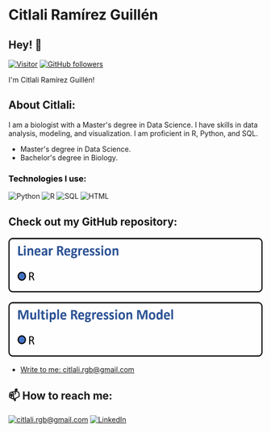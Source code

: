 # Citlali Ramírez Guillén

<!-- <h2 align='center'>Lakshmanan Meiyappan @ Laxmena</h2>
<p align='center'><b>Graduate Student at University of Illinois at Chicago</b></p> -->

<h2>Hey! 👋</h2>

[![Visitor](https://visitor-badge.laobi.icu/badge?page_id=Citlalirgb/Citlali)](https://github.com/Citlalirgb) [![GitHub followers](https://img.shields.io/github/followers/Citlalirgb.svg?style=social&label=Follow)](https://github.com/Citlalirgb?tab=followers)

I'm Citlali Ramírez Guillén!

<h2> About Citlali:</h2>
I am a biologist with a Master's degree in Data Science. I have skills in data analysis, modeling, and visualization. I am proficient in R, Python, and SQL.



- Master's degree in Data Science. 
- Bachelor's degree in Biology.

<h3 style="color: black;">Technologies I use:</h3>

![Python](https://img.shields.io/badge/python-3670A0?style=for-the-badge&logo=python&logoColor=ffdd54) ![R](https://img.shields.io/badge/R-276DC3?style=for-the-badge&logo=r&logoColor=white) ![SQL](https://img.shields.io/badge/PHP-777BB4?style=for-the-badge&logo=php&logoColor=white) ![HTML](https://img.shields.io/badge/HTML5-E34F26?style=for-the-badge&logo=html5&logoColor=white)

<h2>Check out my GitHub repository:</h2>

<div>
  <p>
    <a href="https://github.com/Citlalirgb/R/blob/main/Linear%20Regression%20Analysis.ipynb">
      <img src="https://github.com/Citlalirgb/Images/blob/main/LR.png" alt="GitHub Stats" height="110"/>
  </p>
  <p>
    <a href="https://github.com/Citlalirgb/R/blob/main/Multiple%20Regression%20Model.ipynb">
  <img src="https://github.com/Citlalirgb/Images/blob/main/MRM.png" alt="GitHub Stats" height="110"/>
  </p>
</div>




- Write to me: [citlali.rgb@gmail.com](mailto:citlali.rgb@gmail.com)

<h2>📫 How to reach me:</h2>

<a href="mailto:citlali.rgb@gmail.com">![citlali.rgb@gmail.com](https://img.shields.io/badge/Gmail-D14836?style=for-the-badge&logo=gmail&logoColor=white)</a> <a href="https://www.linkedin.com/in/elsa-citlali-ram%C3%ADrez-guill%C3%A9n-6b18561ab/">![LinkedIn](https://img.shields.io/badge/LinkedIn-0077B5?style=for-the-badge&logo=linkedin&logoColor=white)</a>
